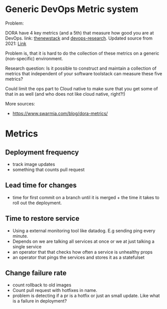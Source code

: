 # Generic DevOps Metric system

Problem:

DORA have 4 key metrics (and a 5th) that measure how good you are at DevOps.
link: [thenewstack](https://thenewstack.io/dora-2019-devops-efforts-improving-but-not-done/) and [devops-research](https://www.devops-research.com/research.html).
Updated source from 2021: [Link](https://services.google.com/fh/files/misc/state-of-devops-2021.pdf)

Problem is, that it is hard to do the collection of these metrics on a generic (non-specific) environment.

Research question: Is it possible to construct and maintain a collection of metrics that independent of your software toolstack can measure these five metrics?

Could limit the ops part to Cloud native to make sure that you get some of that in as well (and who does not like cloud native, right?!)


More sources:
- https://www.swarmia.com/blog/dora-metrics/


# Metrics

## Deployment frequency
- track image updates
- something that counts pull request

## Lead time for changes
- time for first commit on a branch until it is merged + the time it takes to roll out the deployment.

## Time to restore service
- Using a external monitoring tool like datadog. E.g sending ping every minute.
- Depends on we are talking all services at once or we at just talking a single service
- an operator that that checks how often a service is unhealthy props
- an operator that pings the services and stores it as a statefulset

## Change failure rate
- count rollback to old images
- Count pull request with hotfixes in name.
- problem is detecting if a pr is a hotfix or just an small update. Like what is a failure in deployment?


